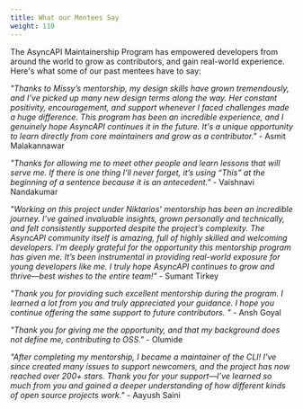 ```yaml
---
title: What our Mentees Say
weight: 110
---
```


The AsyncAPI Maintainership Program has empowered developers from around the world to grow as contributors, and gain real-world experience. Here's what some of our past mentees have to say:

_"Thanks to Missy’s mentorship, my design skills have grown tremendously, and I’ve picked up many new design terms along the way. Her constant positivity, encouragement, and support whenever I faced challenges made a huge difference. This program has been an incredible experience, and I genuinely hope AsyncAPI continues it in the future. It's a unique opportunity to learn directly from core maintainers and grow as a contributor."_ - Asmit Malakannawar


_"Thanks for allowing me to meet other people and learn lessons that will serve me. If there is one thing I’ll never forget, it’s using “This” at the beginning of a sentence because it is an antecedent."_ - Vaishnavi Nandakumar

_"Working on this project under Niktarios’ mentorship has been an incredible journey. I’ve gained invaluable insights, grown personally and technically, and felt consistently supported despite the project’s complexity. The AsyncAPI community itself is amazing, full of highly skilled and welcoming developers. I’m deeply grateful for the opportunity this mentorship program has given me. It’s been instrumental in providing real-world exposure for young developers like me. I truly hope AsyncAPI continues to grow and thrive—best wishes to the entire team!"_ - Sumant Tirkey

_"Thank you for providing such excellent mentorship during the program. I learned a lot from you and truly appreciated your guidance. I hope you continue offering the same support to future contributors. "_ - Ansh Goyal

_"Thank you for giving me the opportunity, and that my background does not define me, contributing to OSS."_ - Olumide

_"After completing my mentorship, I became a maintainer of the CLI! I've since created many issues to support newcomers, and the project has now reached over 200+ stars. Thank you for your support—I’ve learned so much from you and gained a deeper understanding of how different kinds of open source projects work."_ - Aayush Saini